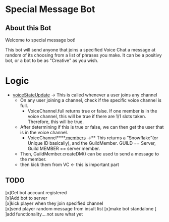 # Special Message Bot

## About this Bot

Welcome to special message bot!  

This bot will send anyone that joins a specified Voice Chat a message at random of its choosing from a list of phrases you make. It can be a positivy bot, or a bot to be as "Creative" as you wish.

# Logic

- [voiceStateUpdate](https://discord.js.org/#/docs/main/stable/class/Client?scrollTo=e-voiceStateUpdate) → This is called whenever a user joins any channel
    - On any user joining a channel, check if the specific voice channel is full.
        - VoiceChannel.full returns true or false. If one member is in the voice channel, this will be true if there are 1/1 slots taken.  Therefore, this will be true.
    - After determining if this is true or false, we can then get the user that is in the voice channel.
        - VoiceChannel****[.members](https://discord.js.org/#/docs/discord.js/stable/class/VoiceChannel?scrollTo=members) →** This returns a “Snowflake”(or Unique ID basically), and the GuildMember.  GUILD == Server, Guild MEMBER == server member.
    - Then, GuildMember.createDM() can be used to send a message to the member.
    - then kick them from VC ← this is important part


## TODO 

[x]Get bot account registered  
[x]Add bot to server  
[x]kick player when they join specified channel  
[x]send player random message from insult list
[x]make bot standalone
[  ]add functionality....not sure what yet